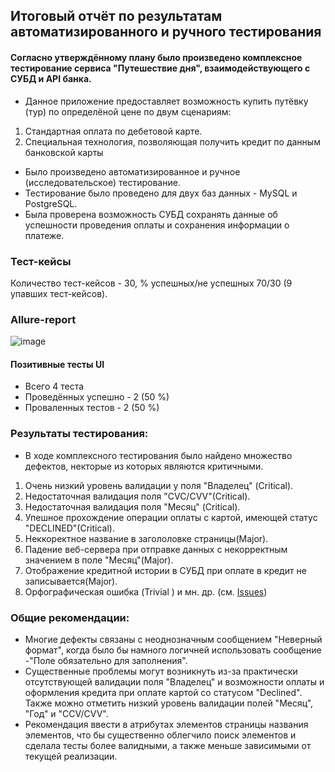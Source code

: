 ## Итоговый отчёт по результатам автоматизированного и ручного тестирования
#### Согласно утверждённому плану было произведено комплексное тестирование сервиса "Путешествие дня", взаимодействующего с СУБД и API банка. 
- Данное приложение предоставляет возможность купить путёвку (тур) по определёной цене по двум сценариям:
1. Стандартная оплата по дебетовой карте.
2. Специальная технология, позволяющая получить кредит по данным банковской карты
- Было произведено автоматизированное и ручное (исследовательское) тестирование.
- Тестирование было проведено для двух баз данных - MySQL и PostgreSQL.
- Была проверена возможность СУБД сохранять данные об успешности проведения оплаты и сохранения информации о платеже.
### Тест-кейсы
Количество тест-кейсов - 30, % успешных/не успешных 70/30 (9 упавших тест-кейсов).
### Allure-report

![image](https://user-images.githubusercontent.com/93394865/168843358-6d821a09-0571-412f-9768-85eb69fdd6bc.png)

####  Позитивные тесты UI
- Всего 4 теста
- Проведённых успешно - 2 (50 %)
- Проваленных тестов - 2 (50 %) 
### Результаты тестирования:
- В ходе комплексного тестирования было найдено множество дефектов, некторые из которых являются критичными.
1) Очень низкий уровень валидации у поля "Владелец" (Critical). 
2) Недостаточная валидация поля "CVC/CVV"(Critical).
3) Недостаточная валидация поля "Месяц" (Critical).
4) Упешное прохождение операции оплаты с картой, имеющей статус "DECLINED"(Critical).
5) Неккоректное название в загололовке страницы(Major).
6) Падение веб-сервера при отправке данных с некорректным значением в поле "Месяц"(Major).
7) Отображение кредитной истории в СУБД при оплате в кредит не записывается(Major).
8) Орфографическая ошибка (Trivial ) и мн. др. (см. [Issues](https://github.com/Maxon1975/Diploma-Annenkov/issues))
### Общие рекомендации:
- Многие дефекты связаны с неоднозначным сообщением "Неверный формат", когда было бы намного логичней использовать сообщение -"Поле обязательно для заполнения".
- Существенные проблемы могут возникнуть из-за практически отсутствующей валидации поля "Владелец" и возможности оплаты и оформления кредита при оплате картой со статусом "Declined". Также можно отметить низкий уровень валидации полей "Месяц", "Год" и "CCV/CVV".
- Рекомендация ввести в атрибутах элементов страницы названия элементов, что бы существенно облегчило  поиск элементов и сделала тесты более валидными, а также меньше зависимыми от текущей реализации.
